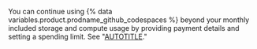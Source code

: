 You can continue using {% data variables.product.prodname_github_codespaces %} beyond your monthly included storage and compute usage by providing payment details and setting a spending limit. See "[AUTOTITLE](/billing/managing-billing-for-your-products/managing-billing-for-github-codespaces/about-billing-for-github-codespaces)."
